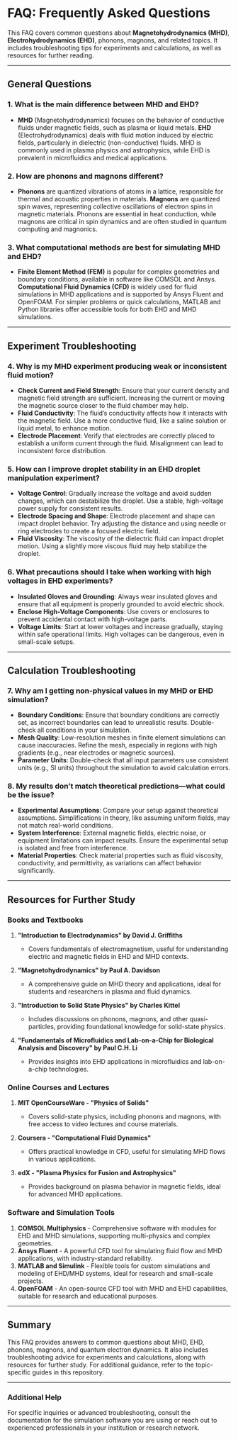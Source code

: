 # FAQ: Frequently Asked Questions

This FAQ covers common questions about **Magnetohydrodynamics (MHD)**, **Electrohydrodynamics (EHD)**, phonons, magnons, and related topics. It includes troubleshooting tips for experiments and calculations, as well as resources for further reading.

---

## General Questions

### 1. What is the main difference between MHD and EHD?

- **MHD** (Magnetohydrodynamics) focuses on the behavior of conductive fluids under magnetic fields, such as plasma or liquid metals. **EHD** (Electrohydrodynamics) deals with fluid motion induced by electric fields, particularly in dielectric (non-conductive) fluids. MHD is commonly used in plasma physics and astrophysics, while EHD is prevalent in microfluidics and medical applications.

### 2. How are phonons and magnons different?

- **Phonons** are quantized vibrations of atoms in a lattice, responsible for thermal and acoustic properties in materials. **Magnons** are quantized spin waves, representing collective oscillations of electron spins in magnetic materials. Phonons are essential in heat conduction, while magnons are critical in spin dynamics and are often studied in quantum computing and magnonics.

### 3. What computational methods are best for simulating MHD and EHD?

- **Finite Element Method (FEM)** is popular for complex geometries and boundary conditions, available in software like COMSOL and Ansys. **Computational Fluid Dynamics (CFD)** is widely used for fluid simulations in MHD applications and is supported by Ansys Fluent and OpenFOAM. For simpler problems or quick calculations, MATLAB and Python libraries offer accessible tools for both EHD and MHD simulations.

---

## Experiment Troubleshooting

### 4. Why is my MHD experiment producing weak or inconsistent fluid motion?

- **Check Current and Field Strength**: Ensure that your current density and magnetic field strength are sufficient. Increasing the current or moving the magnetic source closer to the fluid chamber may help.
- **Fluid Conductivity**: The fluid’s conductivity affects how it interacts with the magnetic field. Use a more conductive fluid, like a saline solution or liquid metal, to enhance motion.
- **Electrode Placement**: Verify that electrodes are correctly placed to establish a uniform current through the fluid. Misalignment can lead to inconsistent force distribution.

### 5. How can I improve droplet stability in an EHD droplet manipulation experiment?

- **Voltage Control**: Gradually increase the voltage and avoid sudden changes, which can destabilize the droplet. Use a stable, high-voltage power supply for consistent results.
- **Electrode Spacing and Shape**: Electrode placement and shape can impact droplet behavior. Try adjusting the distance and using needle or ring electrodes to create a focused electric field.
- **Fluid Viscosity**: The viscosity of the dielectric fluid can impact droplet motion. Using a slightly more viscous fluid may help stabilize the droplet.

### 6. What precautions should I take when working with high voltages in EHD experiments?

- **Insulated Gloves and Grounding**: Always wear insulated gloves and ensure that all equipment is properly grounded to avoid electric shock.
- **Enclose High-Voltage Components**: Use covers or enclosures to prevent accidental contact with high-voltage parts.
- **Voltage Limits**: Start at lower voltages and increase gradually, staying within safe operational limits. High voltages can be dangerous, even in small-scale setups.

---

## Calculation Troubleshooting

### 7. Why am I getting non-physical values in my MHD or EHD simulation?

- **Boundary Conditions**: Ensure that boundary conditions are correctly set, as incorrect boundaries can lead to unrealistic results. Double-check all conditions in your simulation.
- **Mesh Quality**: Low-resolution meshes in finite element simulations can cause inaccuracies. Refine the mesh, especially in regions with high gradients (e.g., near electrodes or magnetic sources).
- **Parameter Units**: Double-check that all input parameters use consistent units (e.g., SI units) throughout the simulation to avoid calculation errors.

### 8. My results don’t match theoretical predictions—what could be the issue?

- **Experimental Assumptions**: Compare your setup against theoretical assumptions. Simplifications in theory, like assuming uniform fields, may not match real-world conditions.
- **System Interference**: External magnetic fields, electric noise, or equipment limitations can impact results. Ensure the experimental setup is isolated and free from interference.
- **Material Properties**: Check material properties such as fluid viscosity, conductivity, and permittivity, as variations can affect behavior significantly.

---

## Resources for Further Study

### Books and Textbooks

1. **"Introduction to Electrodynamics" by David J. Griffiths**
   - Covers fundamentals of electromagnetism, useful for understanding electric and magnetic fields in EHD and MHD contexts.

2. **"Magnetohydrodynamics" by Paul A. Davidson**
   - A comprehensive guide on MHD theory and applications, ideal for students and researchers in plasma and fluid dynamics.

3. **"Introduction to Solid State Physics" by Charles Kittel**
   - Includes discussions on phonons, magnons, and other quasi-particles, providing foundational knowledge for solid-state physics.

4. **"Fundamentals of Microfluidics and Lab-on-a-Chip for Biological Analysis and Discovery" by Paul C.H. Li**
   - Provides insights into EHD applications in microfluidics and lab-on-a-chip technologies.

### Online Courses and Lectures

1. **MIT OpenCourseWare - "Physics of Solids"**
   - Covers solid-state physics, including phonons and magnons, with free access to video lectures and course materials.

2. **Coursera - "Computational Fluid Dynamics"**
   - Offers practical knowledge in CFD, useful for simulating MHD flows in various applications.

3. **edX - "Plasma Physics for Fusion and Astrophysics"**
   - Provides background on plasma behavior in magnetic fields, ideal for advanced MHD applications.

### Software and Simulation Tools

1. **COMSOL Multiphysics** - Comprehensive software with modules for EHD and MHD simulations, supporting multi-physics and complex geometries.
2. **Ansys Fluent** - A powerful CFD tool for simulating fluid flow and MHD applications, with industry-standard reliability.
3. **MATLAB and Simulink** - Flexible tools for custom simulations and modeling of EHD/MHD systems, ideal for research and small-scale projects.
4. **OpenFOAM** - An open-source CFD tool with MHD and EHD capabilities, suitable for research and educational purposes.

---

## Summary

This FAQ provides answers to common questions about MHD, EHD, phonons, magnons, and quantum electron dynamics. It also includes troubleshooting advice for experiments and calculations, along with resources for further study. For additional guidance, refer to the topic-specific guides in this repository.

---

### Additional Help

For specific inquiries or advanced troubleshooting, consult the documentation for the simulation software you are using or reach out to experienced professionals in your institution or research network.
